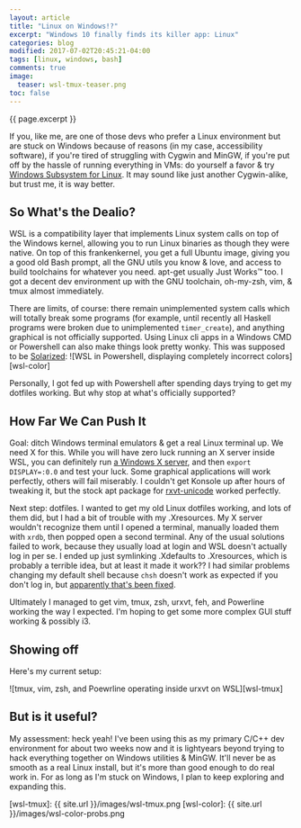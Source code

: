 ```yaml
---
layout: article
title: "Linux on Windows!?"
excerpt: "Windows 10 finally finds its killer app: Linux"
categories: blog
modified: 2017-07-02T20:45:21-04:00
tags: [linux, windows, bash]
comments: true
image:
  teaser: wsl-tmux-teaser.png
toc: false
---
```


{{ page.excerpt }}

If you, like me, are one of those devs who prefer a Linux environment but are stuck on Windows because of reasons (in my case, accessibility software), if you're tired of struggling with Cygwin and MinGW, if you're put off by the hassle of running everything in VMs: do yourself a favor & try [Windows Subsystem for Linux](https://msdn.microsoft.com/en-us/commandline/wsl/about). It may sound like just another Cygwin-alike, but trust me, it is way better.

## So What's the Dealio?

WSL is a compatibility layer that implements Linux system calls on top of the Windows kernel, allowing you to run Linux binaries as though they were native. On top of this frankenkernel, you get a full Ubuntu image, giving you a good old Bash prompt, all the GNU utils you know & love, and access to build toolchains for whatever you need. apt-get usually Just Works™ too. I got a decent dev environment up with the GNU toolchain, oh-my-zsh, vim, & tmux almost immediately.

There are limits, of course: there remain unimplemented system calls which will totally break some programs (for example, until recently all Haskell programs were broken due to unimplemented `timer_create`), and anything graphical is not officially supported. Using Linux cli apps in a Windows CMD or Powershell can also make things look pretty wonky. This was supposed to be [Solarized](http://ethanschoonover.com/solarized):
![WSL in Powershell, displaying completely incorrect colors][wsl-color]

Personally, I got fed up with Powershell after spending days trying to get my dotfiles working. But why stop at what's officially supported?

## How Far We Can Push It

Goal: ditch Windows terminal emulators & get a real Linux terminal up. We need X for this. While you will have zero luck running an X server inside WSL, you can definitely run [a Windows X server](https://sourceforge.net/projects/vcxsrv/), and then `export DISPLAY=:0.0` and test your luck. Some graphical applications will work perfectly, others will fail miserably. I couldn't get Konsole up after hours of tweaking it, but the stock apt package for [rxvt-unicode](https://wiki.archlinux.org/index.php/rxvt-unicode) worked perfectly.

Next step: dotfiles. I wanted to get my old Linux dotfiles working, and lots of them did, but I had a bit of trouble with my .Xresources. My X server wouldn't recognize them until I opened a terminal, manually loaded them with `xrdb`, then popped open a second terminal. Any of the usual solutions failed to work, because they usually load at login and WSL doesn't actually log in per se. I ended up just symlinking .Xdefaults to .Xresources, which is probably a terrible idea, but at least it made it work?? I had similar problems changing my default shell because `chsh` doesn't work as expected if you don't log in, but [apparently that's been fixed](https://github.com/Microsoft/BashOnWindows/issues/846).

Ultimately I managed to get vim, tmux, zsh, urxvt, feh, and Powerline working the way I expected. I'm hoping to get some more complex GUI stuff working & possibly i3.

## Showing off

Here's my current setup:

![tmux, vim, zsh, and Poewrline operating inside urxvt on WSL][wsl-tmux]

## But is it useful?

My assessment: heck yeah! I've been using this as my primary C/C++ dev environment for about two weeks now and it is lightyears beyond trying to hack everything together on Windows utilities & MinGW. It'll never be as smooth as a real Linux install, but it's more than good enough to do real work in. For as long as I'm stuck on Windows, I plan to keep exploring and expanding this.

[wsl-tmux]: {{ site.url }}/images/wsl-tmux.png
[wsl-color]: {{ site.url }}/images/wsl-color-probs.png

